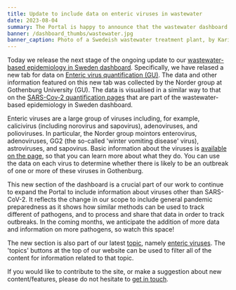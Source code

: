 ```yaml
---
title: Update to include data on enteric viruses in wastewater
date: 2023-08-04
summary: The Portal is happy to announce that the wastewater dashboard now includes data on the quantification of enteric viruses from the Norder group at Gothenburg University (GU).
banner: /dashboard_thumbs/wastewater.jpg
banner_caption: Photo of a Swedeish wastewater treatment plant, by Kari Kohvakka (Stockholm Vatten).
---
```


Today we release the next stage of the ongoing update to our [wastewater-based epidemiology in Sweden dashboard](/dashboards/wastewater/introduction/). Specifically, we have relased a new tab for data on [Enteric virus quantification (GU)](/dashboards/wastewater/enteric_quantification/). The data and other information featured on this new tab was collected by the Norder group at Gothenburg University (GU). The data is visualised in a similar way to that on the [SARS-Cov-2 quantification pages](/dashboards/wastewater/covid_quantification/) that are part of the wastewater-based epidemiology in Sweden dashboard.

Enteric viruses are a large group of viruses including, for example, calicivirus (including norovirus and sapovirus), adenoviruses, and polioviruses. In particular, the Norder group mointors enterovirus, adenoviruses, GG2 (the so-called 'winter vomiting disease' virus), astroviruses, and sapovirus. Basic information about the viruses is [available on the page](/dashboards/wastewater/enteric_quantification/#basic-virus-information), so that you can learn more about what they do. You can use the data on each virus to determine whether there is likely to be an outbreak of one or more of these viruses in Gothenburg.

This new section of the dashboard is a crucial part of our work to continue to expand the Portal to include information about viruses other than SARS-CoV-2. It reflects the change in our scope to include general pandemic preparedness as it shows how similar methods can be used to track different of pathogens, and to process and share that data in order to track outbreaks. In the coming months, we anticipate the addition of more data and information on more pathogens, so watch this space!

The new section is also part of our latest [topic](/topics/), namely [enteric viruses](/topics/enteric-virus/). The 'topics' buttons at the top of our website can be used to filter all of the content for information related to that topic.

If you would like to contribute to the site, or make a suggestion about new content/features, please do not hesitate to [get in touch](/contact/).

